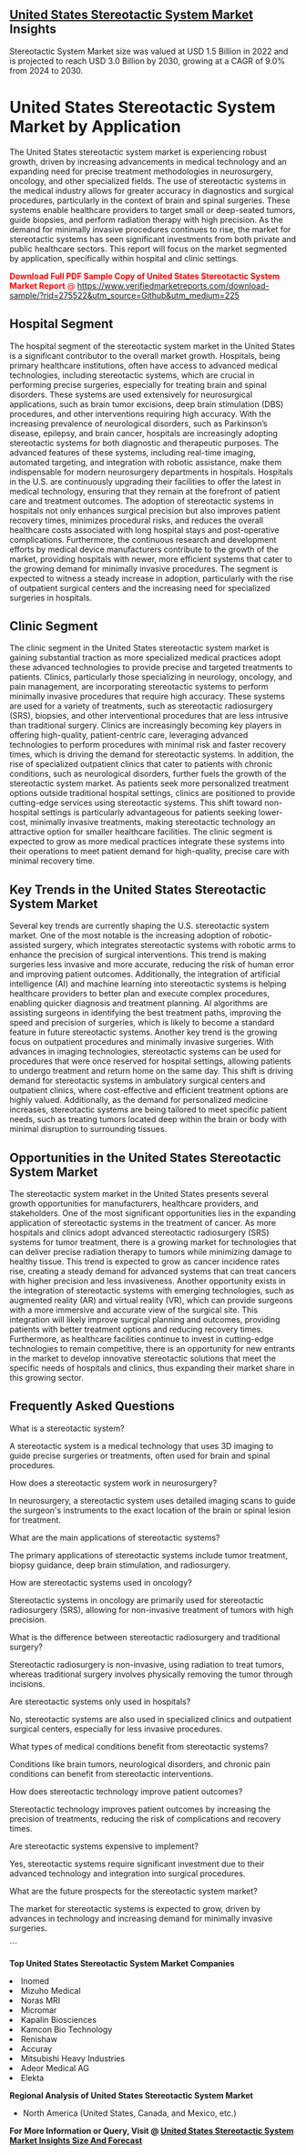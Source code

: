 <h2><a href="https://www.verifiedmarketreports.com/download-sample/?rid=275522&amp;utm_source=Github&amp;utm_medium=225" target="_blank">United States Stereotactic System Market</a> Insights</h2><p>Stereotactic System Market size was valued at USD 1.5 Billion in 2022 and is projected to reach USD 3.0 Billion by 2030, growing at a CAGR of 9.0% from 2024 to 2030.</p><p> <h1>United States Stereotactic System Market by Application</h1> <p>The United States stereotactic system market is experiencing robust growth, driven by increasing advancements in medical technology and an expanding need for precise treatment methodologies in neurosurgery, oncology, and other specialized fields. The use of stereotactic systems in the medical industry allows for greater accuracy in diagnostics and surgical procedures, particularly in the context of brain and spinal surgeries. These systems enable healthcare providers to target small or deep-seated tumors, guide biopsies, and perform radiation therapy with high precision. As the demand for minimally invasive procedures continues to rise, the market for stereotactic systems has seen significant investments from both private and public healthcare sectors. This report will focus on the market segmented by application, specifically within hospital and clinic settings. <p><span class=""><span style="color: #ff0000;"><strong>Download Full PDF Sample Copy of United States Stereotactic System Market Report</strong> @ </span><a href="https://www.verifiedmarketreports.com/download-sample/?rid=275522&amp;utm_source=Github&amp;utm_medium=225" target="_blank">https://www.verifiedmarketreports.com/download-sample/?rid=275522&amp;utm_source=Github&amp;utm_medium=225</a></span></p></p> <h2>Hospital Segment</h2> <p>The hospital segment of the stereotactic system market in the United States is a significant contributor to the overall market growth. Hospitals, being primary healthcare institutions, often have access to advanced medical technologies, including stereotactic systems, which are crucial in performing precise surgeries, especially for treating brain and spinal disorders. These systems are used extensively for neurosurgical applications, such as brain tumor excisions, deep brain stimulation (DBS) procedures, and other interventions requiring high accuracy. With the increasing prevalence of neurological disorders, such as Parkinson’s disease, epilepsy, and brain cancer, hospitals are increasingly adopting stereotactic systems for both diagnostic and therapeutic purposes. The advanced features of these systems, including real-time imaging, automated targeting, and integration with robotic assistance, make them indispensable for modern neurosurgery departments in hospitals. Hospitals in the U.S. are continuously upgrading their facilities to offer the latest in medical technology, ensuring that they remain at the forefront of patient care and treatment outcomes. The adoption of stereotactic systems in hospitals not only enhances surgical precision but also improves patient recovery times, minimizes procedural risks, and reduces the overall healthcare costs associated with long hospital stays and post-operative complications. Furthermore, the continuous research and development efforts by medical device manufacturers contribute to the growth of the market, providing hospitals with newer, more efficient systems that cater to the growing demand for minimally invasive procedures. The segment is expected to witness a steady increase in adoption, particularly with the rise of outpatient surgical centers and the increasing need for specialized surgeries in hospitals. <h2>Clinic Segment</h2> <p>The clinic segment in the United States stereotactic system market is gaining substantial traction as more specialized medical practices adopt these advanced technologies to provide precise and targeted treatments to patients. Clinics, particularly those specializing in neurology, oncology, and pain management, are incorporating stereotactic systems to perform minimally invasive procedures that require high accuracy. These systems are used for a variety of treatments, such as stereotactic radiosurgery (SRS), biopsies, and other interventional procedures that are less intrusive than traditional surgery. Clinics are increasingly becoming key players in offering high-quality, patient-centric care, leveraging advanced technologies to perform procedures with minimal risk and faster recovery times, which is driving the demand for stereotactic systems. In addition, the rise of specialized outpatient clinics that cater to patients with chronic conditions, such as neurological disorders, further fuels the growth of the stereotactic system market. As patients seek more personalized treatment options outside traditional hospital settings, clinics are positioned to provide cutting-edge services using stereotactic systems. This shift toward non-hospital settings is particularly advantageous for patients seeking lower-cost, minimally invasive treatments, making stereotactic technology an attractive option for smaller healthcare facilities. The clinic segment is expected to grow as more medical practices integrate these systems into their operations to meet patient demand for high-quality, precise care with minimal recovery time. <h2>Key Trends in the United States Stereotactic System Market</h2> <p>Several key trends are currently shaping the U.S. stereotactic system market. One of the most notable is the increasing adoption of robotic-assisted surgery, which integrates stereotactic systems with robotic arms to enhance the precision of surgical interventions. This trend is making surgeries less invasive and more accurate, reducing the risk of human error and improving patient outcomes. Additionally, the integration of artificial intelligence (AI) and machine learning into stereotactic systems is helping healthcare providers to better plan and execute complex procedures, enabling quicker diagnosis and treatment planning. AI algorithms are assisting surgeons in identifying the best treatment paths, improving the speed and precision of surgeries, which is likely to become a standard feature in future stereotactic systems. Another key trend is the growing focus on outpatient procedures and minimally invasive surgeries. With advances in imaging technologies, stereotactic systems can be used for procedures that were once reserved for hospital settings, allowing patients to undergo treatment and return home on the same day. This shift is driving demand for stereotactic systems in ambulatory surgical centers and outpatient clinics, where cost-effective and efficient treatment options are highly valued. Additionally, as the demand for personalized medicine increases, stereotactic systems are being tailored to meet specific patient needs, such as treating tumors located deep within the brain or body with minimal disruption to surrounding tissues. <h2>Opportunities in the United States Stereotactic System Market</h2> <p>The stereotactic system market in the United States presents several growth opportunities for manufacturers, healthcare providers, and stakeholders. One of the most significant opportunities lies in the expanding application of stereotactic systems in the treatment of cancer. As more hospitals and clinics adopt advanced stereotactic radiosurgery (SRS) systems for tumor treatment, there is a growing market for technologies that can deliver precise radiation therapy to tumors while minimizing damage to healthy tissue. This trend is expected to grow as cancer incidence rates rise, creating a steady demand for advanced systems that can treat cancers with higher precision and less invasiveness. Another opportunity exists in the integration of stereotactic systems with emerging technologies, such as augmented reality (AR) and virtual reality (VR), which can provide surgeons with a more immersive and accurate view of the surgical site. This integration will likely improve surgical planning and outcomes, providing patients with better treatment options and reducing recovery times. Furthermore, as healthcare facilities continue to invest in cutting-edge technologies to remain competitive, there is an opportunity for new entrants in the market to develop innovative stereotactic solutions that meet the specific needs of hospitals and clinics, thus expanding their market share in this growing sector. <h2>Frequently Asked Questions</h2> <p>What is a stereotactic system?</p> <p>A stereotactic system is a medical technology that uses 3D imaging to guide precise surgeries or treatments, often used for brain and spinal procedures.</p> <p>How does a stereotactic system work in neurosurgery?</p> <p>In neurosurgery, a stereotactic system uses detailed imaging scans to guide the surgeon's instruments to the exact location of the brain or spinal lesion for treatment.</p> <p>What are the main applications of stereotactic systems?</p> <p>The primary applications of stereotactic systems include tumor treatment, biopsy guidance, deep brain stimulation, and radiosurgery.</p> <p>How are stereotactic systems used in oncology?</p> <p>Stereotactic systems in oncology are primarily used for stereotactic radiosurgery (SRS), allowing for non-invasive treatment of tumors with high precision.</p> <p>What is the difference between stereotactic radiosurgery and traditional surgery?</p> <p>Stereotactic radiosurgery is non-invasive, using radiation to treat tumors, whereas traditional surgery involves physically removing the tumor through incisions.</p> <p>Are stereotactic systems only used in hospitals?</p> <p>No, stereotactic systems are also used in specialized clinics and outpatient surgical centers, especially for less invasive procedures.</p> <p>What types of medical conditions benefit from stereotactic systems?</p> <p>Conditions like brain tumors, neurological disorders, and chronic pain conditions can benefit from stereotactic interventions.</p> <p>How does stereotactic technology improve patient outcomes?</p> <p>Stereotactic technology improves patient outcomes by increasing the precision of treatments, reducing the risk of complications and recovery times.</p> <p>Are stereotactic systems expensive to implement?</p> <p>Yes, stereotactic systems require significant investment due to their advanced technology and integration into surgical procedures.</p> <p>What are the future prospects for the stereotactic system market?</p> <p>The market for stereotactic systems is expected to grow, driven by advances in technology and increasing demand for minimally invasive surgeries.</p> ```</p><p><strong>Top United States Stereotactic System Market Companies</strong></p><div data-test-id=""><p><li>Inomed</li><li> Mizuho Medical</li><li> Noras MRI</li><li> Micromar</li><li> Kapalin Biosciences</li><li> Kamcon Bio Technology</li><li> Renishaw</li><li> Accuray</li><li> Mitsubishi Heavy Industries</li><li> Adeor Medical AG</li><li> Elekta</li></p><div><strong>Regional Analysis of&nbsp;United States Stereotactic System Market</strong></div><ul><li dir="ltr"><p dir="ltr">North America&nbsp;(United States, Canada, and Mexico, etc.)</p></li></ul><p><strong>For More Information or Query, Visit @&nbsp;</strong><strong><a href="https://www.verifiedmarketreports.com/product/stereotactic-system-market/?utm_source=Github&amp;utm_medium=225" target="_blank">United States Stereotactic System Market Insights Size And Forecast</a></strong></p></div>
